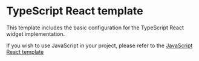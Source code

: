 # TypeScript React template

This template includes the basic configuration for the TypeScript React widget implementation.

If you wish to use JavaScript in your project, please refer to the [JavaScript React template](../JavaScript%20React/README.md)